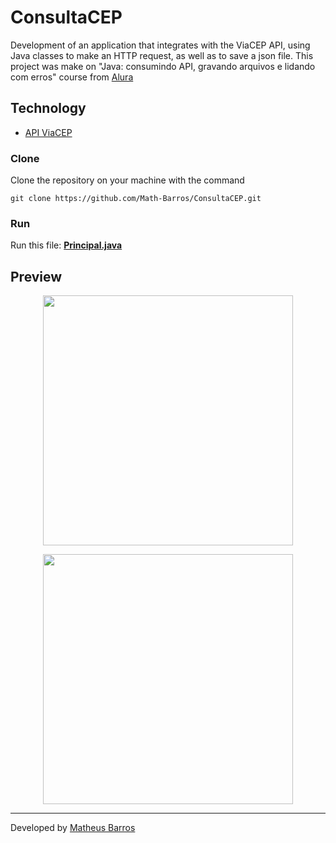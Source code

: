 # ConsultaCEP

Development of an application that integrates with the ViaCEP API, using Java classes to make an HTTP request, as well as to save a json file. This project was make on "Java: consumindo API, gravando arquivos e lidando com erros" course from [Alura](https://www.alura.com.br/)

## Technology

- [API ViaCEP](https://viacep.com.br/)

### Clone
Clone the repository on your machine with the command

```git clone https://github.com/Math-Barros/ConsultaCEP.git```

### Run

Run this file: **[Principal.java](https://github.com/Math-Barros/ConsultaCEP/blob/master/src/Principal.java)**

## Preview

<p align="center">
  <img src="/preview/Preview1.png" width="400" />
</p>

<p align="center">
  <img src="/preview/Preview2.png" width="400" />
</p>

--- 
Developed by [Matheus Barros](https://github.com/Math-Barros)
